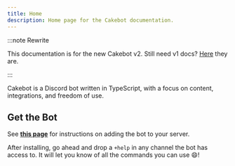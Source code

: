 ```yaml
---
title: Home
description: Home page for the Cakebot documentation.
---
```


:::note Rewrite

This documentation is for the new Cakebot v2. Still need v1 docs? [Here](https://github.com/cakebotpro/cakebotpro.github.io/tree/c570378d0c22746013ba8d440b1281811e1312b3) they are.

:::

Cakebot is a Discord bot written in TypeScript, with a focus on content, integrations, and freedom of use.

## Get the Bot

See [**this page**](/invite) for instructions on adding the bot to your server.

After installing, go ahead and drop a `+help` in any channel the bot has access to.
It will let you know of all the commands you can use :smile:!
